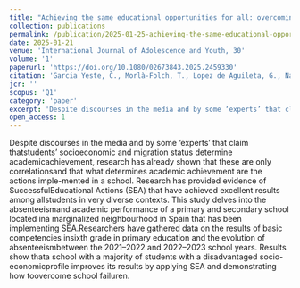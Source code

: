 ```yaml
---
title: "Achieving the same educational opportunities for all: overcoming hoax interpretations of the PISA results"
collection: publications
permalink: /publication/2025-01-25-achieving-the-same-educational-opportunities-for-all
date: 2025-01-21
venue: 'International Journal of Adolescence and Youth, 30'
volume: '1'
paperurl: 'https://doi.org/10.1080/02673843.2025.2459330'
citation: 'Garcia Yeste, C., Morlà-Folch, T., Lopez de Aguileta, G., Natividad Sancho, L., Lopez de Aguileta, A., & Munté-Pascual, A. (2025). Achieving the same educational opportunities for all: overcoming hoax interpretations of the PISA results'
jcr: ''
scopus: 'Q1'
category: 'paper'
excerpt: 'Despite discourses in the media and by some ‘experts’ that claim thatstudents’ socioeconomic and migration status determine academicachievement, research has already shown that these are only correlationsand that what determines academic achievement are the actions imple-mented in a school. Research has provided evidence of SuccessfulEducational Actions (SEA) that have achieved excellent results among allstudents in very diverse contexts. This study delves into the absenteeismand academic performance of a primary and secondary school located ina marginalized neighbourhood in Spain that has been implementing SEA.Researchers have gathered data on the results of basic competencies insixth grade in primary education and the evolution of absenteeismbetween the 2021–2022 and 2022–2023 school years. Results show thata school with a majority of students with a disadvantaged socio-economicprofile improves its results by applying SEA and demonstrating how toovercome school failure.'
open_access: 1
---
```


 Despite discourses in the media and by some ‘experts’ that claim thatstudents’ socioeconomic and migration status determine academicachievement, research has already shown that these are only correlationsand that what determines academic achievement are the actions imple-mented in a school. Research has provided evidence of SuccessfulEducational Actions (SEA) that have achieved excellent results among allstudents in very diverse contexts. This study delves into the absenteeismand academic performance of a primary and secondary school located ina marginalized neighbourhood in Spain that has been implementing SEA.Researchers have gathered data on the results of basic competencies insixth grade in primary education and the evolution of absenteeismbetween the 2021–2022 and 2022–2023 school years. Results show thata school with a majority of students with a disadvantaged socio-economicprofile improves its results by applying SEA and demonstrating how toovercome school failuren.
